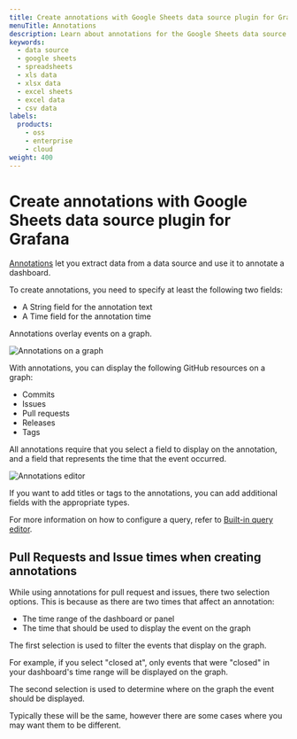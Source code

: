 ```yaml
---
title: Create annotations with Google Sheets data source plugin for Grafana
menuTitle: Annotations
description: Learn about annotations for the Google Sheets data source plugin for Grafana
keywords:
  - data source
  - google sheets
  - spreadsheets
  - xls data
  - xlsx data
  - excel sheets
  - excel data
  - csv data
labels:
  products:
    - oss
    - enterprise
    - cloud
weight: 400
---
```


# Create annotations with Google Sheets data source plugin for Grafana

[Annotations](https://grafana.com/docs/grafana/latest/dashboards/annotations) let you extract data from a data source and use it to annotate a dashboard.

To create annotations, you need to specify at least the following two fields:

- A String field for the annotation text
- A Time field for the annotation time

Annotations overlay events on a graph.

![Annotations on a graph](/media/docs/grafana/data-sources/github/annotations.png)

With annotations, you can display the following GitHub resources on a graph:

- Commits
- Issues
- Pull requests
- Releases
- Tags

All annotations require that you select a field to display on the annotation, and a field that represents the time that the event occurred.

![Annotations editor](/media/docs/grafana/data-sources/github/annotations-editor.png)

If you want to add titles or tags to the annotations, you can add additional fields with the appropriate types.

For more information on how to configure a query, refer to [Built-in query editor](https://grafana.com/docs/grafana/latest/dashboards/build-dashboards/annotate-visualizations/#built-in-query).

## Pull Requests and Issue times when creating annotations

While using annotations for pull request and issues, there two selection options. This is because as there are two times that affect an annotation:

- The time range of the dashboard or panel
- The time that should be used to display the event on the graph

The first selection is used to filter the events that display on the graph.

For example, if you select "closed at", only events that were "closed" in your dashboard's time range will be displayed on the graph.

The second selection is used to determine where on the graph the event should be displayed.

Typically these will be the same, however there are some cases where you may want them to be different.
